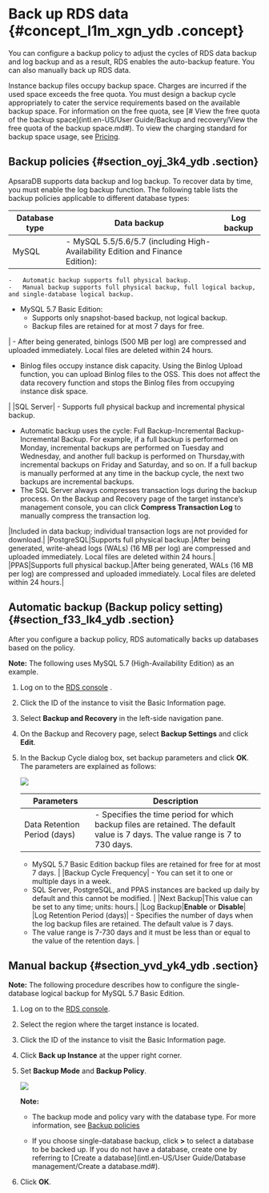 # Back up RDS data {#concept_l1m_xgn_ydb .concept}

You can configure a backup policy to adjust the cycles of RDS data backup and log backup and as a result, RDS enables the auto-backup feature. You can also manually back up RDS data.

Instance backup files occupy backup space. Charges are incurred if the used space exceeds the free quota. You must design a backup cycle appropriately to cater the service requirements based on the available backup space. For information on the free quota, see [\# View the free quota of the backup space](intl.en-US/User Guide/Backup and recovery/View the free quota of the backup space.md#). To view the charging standard for backup space usage, see [Pricing](https://www.alibabacloud.com/product/apsaradb-for-rds#pricing).

## Backup policies {#section_oyj_3k4_ydb .section}

ApsaraDB supports data backup and log backup. To recover data by time, you must enable the log backup function. The following table lists the backup policies applicable to different database types:

|Database type|Data backup|Log backup|
|-------------|-----------|----------|
|MySQL| -   MySQL 5.5/5.6/5.7 \(including High-Availability Edition and Finance Edition\):
    -   Automatic backup supports full physical backup.
    -   Manual backup supports full physical backup, full logical backup, and single-database logical backup.
-   MySQL 5.7 Basic Edition:
    -   Supports only snapshot-based backup, not logical backup.
    -   Backup files are retained for at most 7 days for free.

 | -   After being generated, binlogs \(500 MB per log\) are compressed and uploaded immediately. Local files are deleted within 24 hours.
-   Binlog files occupy instance disk capacity. Using the Binlog Upload function, you can upload Binlog files to the OSS. This does not affect the data recovery function and stops the Binlog files from occupying instance disk space.

 |
|SQL Server| -   Supports full physical backup and incremental physical backup.
-   Automatic backup uses the cycle: Full Backup-Incremental Backup-Incremental Backup. For example, if a full backup is performed on Monday, incremental backups are performed on Tuesday and Wednesday, and another full backup is performed on Thursday,with incremental backups on Friday and Saturday, and so on. If a full backup is manually performed at any time in the backup cycle, the next two backups are incremental backups.
-   The SQL Server always compresses transaction logs during the backup process. On the Backup and Recovery page of the target instance’s management console, you can click **Compress Transaction Log** to manually compress the transaction log.

 |Included in data backup; individual transaction logs are not provided for download.|
|PostgreSQL|Supports full physical backup.|After being generated, write-ahead logs \(WALs\) \(16 MB per log\) are compressed and uploaded immediately. Local files are deleted within 24 hours.|
|PPAS|Supports full physical backup.|After being generated, WALs \(16 MB per log\) are compressed and uploaded immediately. Local files are deleted within 24 hours.|

## Automatic backup \(Backup policy setting\) {#section_f33_lk4_ydb .section}

After you configure a backup policy, RDS automatically backs up databases based on the policy.

**Note:** The following uses MySQL 5.7 \(High-Availability Edition\) as an example.

1.  Log on to the [RDS console](https://rds.console.aliyun.com/) .
2.  Click the ID of the instance to visit the Basic Information page.
3.  Select **Backup and Recovery** in the left-side navigation pane.
4.  On the Backup and Recovery page, select **Backup Settings** and click **Edit**.
5.  In the Backup Cycle dialog box, set backup parameters and click **OK**. The parameters are explained as follows:

    ![](http://static-aliyun-doc.oss-cn-hangzhou.aliyuncs.com/assets/img/7964/4105_en-US.png)

    |Parameters|Description|
    |----------|-----------|
    |Data Retention Period \(days\)|     -   Specifies the time period for which backup files are retained. The default value is 7 days. The value range is 7 to 730 days.
    -   MySQL 5.7 Basic Edition backup files are retained for free for at most 7 days.
 |
    |Backup Cycle Frequency|     -   You can set it to one or multiple days in a week.
    -   SQL Server, PostgreSQL, and PPAS instances are backed up daily by default and this cannot be modified.
 |
    |Next Backup|This value can be set to any time; units: hours.|
    |Log Backup|**Enable** or **Disable**|
    |Log Retention Period \(days\)|     -   Specifies the number of days when the log backup files are retained. The default value is 7 days.
    -   The value range is 7-730 days and it must be less than or equal to the value of the retention days.
 |


## Manual backup {#section_yvd_yk4_ydb .section}

**Note:** The following procedure describes how to configure the single-database logical backup for MySQL 5.7 Basic Edition.

1.  Log on to the [RDS console](https://rds.console.aliyun.com/).
2.  Select the region where the target instance is located.
3.  Click the ID of the instance to visit the Basic Information page.
4.  Click **Back up Instance** at the upper right corner.
5.  Set **Backup Mode** and **Backup Policy**.

    ![](http://static-aliyun-doc.oss-cn-hangzhou.aliyuncs.com/assets/img/7964/4105_en-US.png)

    **Note:** 

    -   The backup mode and policy vary with the database type. For more information, see [Backup policies](#section_oyj_3k4_ydb)

    -   If you choose single-database backup, click **\>** to select a database to be backed up. If you do not have a database, create one by referring to [Create a database](intl.en-US/User Guide/Database management/Create a database.md#).

6.  Click **OK**.

